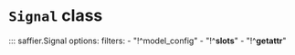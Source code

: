 # **`Signal`** class


::: saffier.Signal
    options:
        filters:
        - "!^model_config"
        - "!^__slots__"
        - "!^__getattr__"
